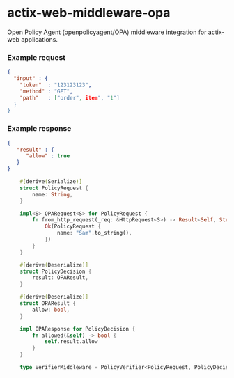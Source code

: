 # actix-web-middleware-opa

Open Policy Agent (openpolicyagent/OPA) middleware integration for actix-web
applications.

### Example request

```json
{
  "input" : {
    "token"  : "123123123",
    "method" : "GET",
    "path"   : ["order", item", "1"]
  }
}
```

### Example response

```json
{
   "result" : {
      "allow" : true
   }
}
```


```rust
    #[derive(Serialize)]
    struct PolicyRequest {
        name: String,
    }

    impl<S> OPARequest<S> for PolicyRequest {
        fn from_http_request(_req: &HttpRequest<S>) -> Result<Self, String> {
            Ok(PolicyRequest {
                name: "Sam".to_string(),
            })
        }
    }

    #[derive(Deserialize)]
    struct PolicyDecision {
        result: OPAResult,
    }

    #[derive(Deserialize)]
    struct OPAResult {
        allow: bool,
    }

    impl OPAResponse for PolicyDecision {
        fn allowed(&self) -> bool {
            self.result.allow
        }
    }

    type VerifierMiddleware = PolicyVerifier<PolicyRequest, PolicyDecision>;
```

